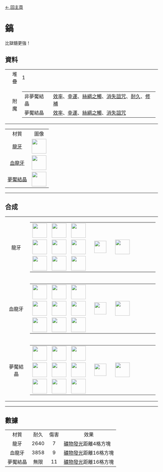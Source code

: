 [← 回主頁](../)
# 鎬
比獄髓更強！

## 資料
<table>
    <tr><td align="end">堆疊</td><td>1</td></tr>
    <tr><td align="end">附魔</td><td>
        <table>
            <tr><td>非夢魘結晶</td><td><a href="https://minecraft.fandom.com/zh/wiki/效率">效率</a>、<a href="https://minecraft.fandom.com/zh/wiki/幸運">幸運</a>、<a href="https://minecraft.fandom.com/zh/wiki/絲綢之觸">絲綢之觸</a>、<a href="https://minecraft.fandom.com/zh/wiki/消失詛咒">消失詛咒</a>、<a href="https://minecraft.fandom.com/zh/wiki/耐久">耐久</a>、<a href="https://minecraft.fandom.com/zh/wiki/修補">修補</a></td></tr>
            <tr><td>夢魘結晶</td><td><a href="https://minecraft.fandom.com/zh/wiki/效率">效率</a>、<a href="https://minecraft.fandom.com/zh/wiki/幸運">幸運</a>、<a href="https://minecraft.fandom.com/zh/wiki/絲綢之觸">絲綢之觸</a>、<a href="https://minecraft.fandom.com/zh/wiki/消失詛咒">消失詛咒</a></td></tr>
        </table>
    </td></tr>
</table>
<table>
    <tr><td align="center">材質</td><td align="center">圖像</td></tr>
    <tr><td align="center"><a href="dragon_tooth.md">龍牙</a></td><td><img src="https://i.imgur.com/8Az4lnz.png" height="48"/></td></tr>
    <tr><td align="center"><a href="dragon_blood_tooth.md">血龍牙</a></td><td><img src="https://i.imgur.com/JNU7eKp.png" height="48"/></td></tr>
    <tr><td align="center"><a href="nightmare_crystal.md">夢魘結晶</a></td><td><img src="https://i.imgur.com/lHvmvzX.png" height="48"/></td></tr>
</table>

---

## 合成
<table>
    <tr>
        <td align="center">龍牙</td>
        <td>
            <table>
                <tr><td><img src="https://i.imgur.com/ZJn6ZOj.png" width="48"/></td><td><img src="https://i.imgur.com/ZJn6ZOj.png" width="48"/></td><td><img src="https://i.imgur.com/ZJn6ZOj.png" width="48"/></td><td colspan="3"></td></tr>
                <tr><td><img src="https://i.imgur.com/wl43BjZ.png" width="48"/></td><td><img src="https://i.imgur.com/hhnlgTn.png" width="48"/></td><td><img src="https://i.imgur.com/wl43BjZ.png" width="48"/></td><td width="70" align="center"><img src="https://i.imgur.com/VE0KqIE.png" width="40"/></td><td><img src="https://i.imgur.com/8Az4lnz.png" width="48"/></td><td width="70"></td></tr>
                <tr><td><img src="https://i.imgur.com/wl43BjZ.png" width="48"/></td><td><img src="https://i.imgur.com/hhnlgTn.png" width="48"/></td><td><img src="https://i.imgur.com/wl43BjZ.png" width="48"/></td><td colspan="3"></td></tr>
            </table>
        </td>
    </tr>
    <tr>
        <td align="center">血龍牙</td>
        <td>
            <table>
                <tr><td><img src="https://i.imgur.com/DWX8hfU.png" width="48"/></td><td><img src="https://i.imgur.com/DWX8hfU.png" width="48"/></td><td><img src="https://i.imgur.com/DWX8hfU.png" width="48"/></td><td colspan="3"></td></tr>
                <tr><td><img src="https://i.imgur.com/wl43BjZ.png" width="48"/></td><td><img src="https://i.imgur.com/IWZz8YM.png" width="48"/></td><td><img src="https://i.imgur.com/wl43BjZ.png" width="48"/></td><td width="70" align="center"><img src="https://i.imgur.com/VE0KqIE.png" width="40"/></td><td><img src="https://i.imgur.com/JNU7eKp.png" width="48"/></td><td width="70"></td></tr>
                <tr><td><img src="https://i.imgur.com/wl43BjZ.png" width="48"/></td><td><img src="https://i.imgur.com/IWZz8YM.png" width="48"/></td><td><img src="https://i.imgur.com/wl43BjZ.png" width="48"/></td><td colspan="3"></td></tr>
            </table>
        </td>
    </tr>
    <tr>
        <td align="center">夢魘結晶</td>
        <td>
            <table>
                <tr><td><img src="https://i.imgur.com/pivPa8U.png" width="48"/></td><td><img src="https://i.imgur.com/pivPa8U.png" width="48"/></td><td><img src="https://i.imgur.com/pivPa8U.png" width="48"/></td><td colspan="3"></td></tr>
                <tr><td><img src="https://i.imgur.com/wl43BjZ.png" width="48"/></td><td><img src="https://i.imgur.com/DWX8hfU.png" width="48"/></td><td><img src="https://i.imgur.com/wl43BjZ.png" width="48"/></td><td width="70" align="center"><img src="https://i.imgur.com/VE0KqIE.png" width="40"/></td><td><img src="https://i.imgur.com/lHvmvzX.png" width="48"/></td><td width="70"></td></tr>
                <tr><td><img src="https://i.imgur.com/wl43BjZ.png" width="48"/></td><td><img src="https://i.imgur.com/DWX8hfU.png" width="48"/></td><td><img src="https://i.imgur.com/wl43BjZ.png" width="48"/></td><td colspan="3"></td></tr>
            </table>
        </td>
    </tr>
</table>

---

## 數據

<table>
    <tr><td align="center">材質</td><td align="center">耐久</td><td align="center">傷害</td><td align="center">效果</td></tr>
    <tr><td align="center">龍牙</td><td align="center">2640</td><td align="center">7</td><td><a href="../feature/ore_glowing.md">礦物發光</a>距離4格方塊</td></tr>
    <tr><td align="center">血龍牙</td><td align="center">3858</td><td align="center">9</td><td><a href="../feature/ore_glowing.md">礦物發光</a>距離16格方塊</td></tr>
    <tr><td align="center">夢魘結晶</td><td align="center">無限</td><td align="center">11</td><td><a href="../feature/ore_glowing.md">礦物發光</a>距離16格方塊</td></tr>
</table>
